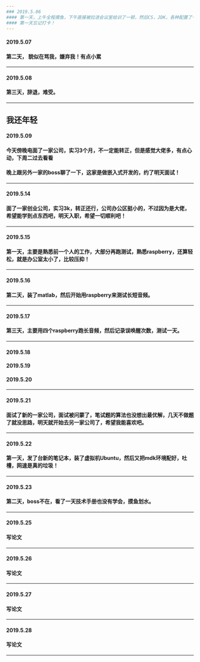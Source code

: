 ```yaml
---
### 2019.5.06
#### 第一天，上午全程摸鱼，下午直接被拉进会议室给训了一顿，然后CS，JDK，各种配置了一下午，第一天没完成需求！晚上到点又不敢下班，呆到7.30扛不住饿，走了，明天早点来吧。
#### 第一天忘记打卡！
---
```

#### 2019.5.07
#### 第二天， 貌似在骂我，嫌弃我！有点小累
---
#### 2019.5.08
#### 第三天，辞退，难受。
---
我还年轻
---
#### 2019.5.09
#### 今天傍晚电面了一家公司，实习3个月，不一定能转正，但是感觉大佬多，有点心动，下周二过去看看
#### 晚上跟另外一家的boss聊了一下，这家是做嵌入式开发的，约了明天面试！
---
#### 2019.5.14
#### 面了一家创业公司，实习3k，转正还行，公司办公区挺小的，不过因为是大佬，希望能学到点东西吧，明天入职，希望一切顺利吧！
---
#### 2019.5.15 
#### 第一天，主要是熟悉前一个人的工作，大部分再跑测试，熟悉raspberry，还算轻松，就是办公室太小了，比较压抑！
---
#### 2019.5.16
#### 第二天，装了matlab，然后开始用raspberry来测试长短音频。
---
#### 2019.5.17
#### 第三天，主要用四个raspberry跑长音频，然后记录误唤醒次数，测试一天。
---
#### 2019.5.18
#### 2019.5.19
#### 2019.5.20
---
#### 2019.5.21
#### 面试了新的一家公司，面试被问蒙了，笔试题的算法也没想出最优解，几天不做题了就没思路，明天就开始去另一家公司了，希望我能喜欢吧。
---
#### 2019.5.22
#### 第一天，发了台新的笔记本，装了虚拟机Ubuntu，然后又把mdk环境配好，吐槽，网速是真的垃圾！
---
#### 2019.5.23
#### 第二天，boss不在，看了一天技术手册也没有学会，摸鱼划水。
---
#### 2019.5.25
#### 写论文
---
#### 2019.5.26
#### 写论文
---
#### 2019.5.27
#### 写论文
---
#### 2019.5.28
#### 写论文
---

